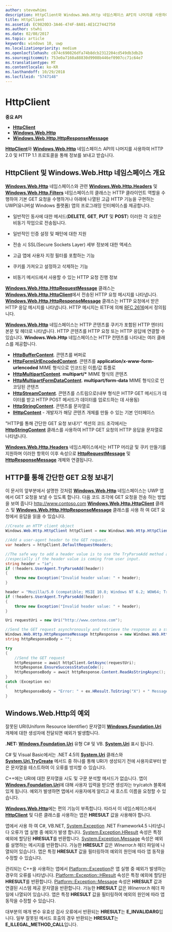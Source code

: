 ```yaml
---
author: stevewhims
description: HttpClient와 Windows.Web.Http 네임스페이스 API의 나머지를 사용하여 HTTP 2.0 및 HTTP 1.1 프로토콜을 통해 정보를 보내고 받습니다.
title: HttpClient
ms.assetid: EC9820D3-3A46-474F-8A01-AE1C27442750
ms.author: stwhi
ms.date: 02/08/2017
ms.topic: article
keywords: windows 10, uwp
ms.localizationpriority: medium
ms.openlocfilehash: c874c690826dfa74b8dcb2312204cd549db3db2b
ms.sourcegitcommit: 753e0a7160a88830d9908b446ef0907cc71c64e7
ms.translationtype: MT
ms.contentlocale: ko-KR
ms.lasthandoff: 10/29/2018
ms.locfileid: "5747148"
---
```

# <a name="httpclient"></a>HttpClient


**중요 API**

-   [**HttpClient**](https://msdn.microsoft.com/library/windows/apps/dn298639)
-   [**Windows.Web.Http**](https://msdn.microsoft.com/library/windows/apps/dn279692)
-   [**Windows.Web.Http.HttpResponseMessage**](https://msdn.microsoft.com/library/windows/apps/dn279631)

[**HttpClient**](https://msdn.microsoft.com/library/windows/apps/dn298639)와 [**Windows.Web.Http**](https://msdn.microsoft.com/library/windows/apps/dn279692) 네임스페이스 API의 나머지를 사용하여 HTTP 2.0 및 HTTP 1.1 프로토콜을 통해 정보를 보내고 받습니다.

## <a name="overview-of-httpclient-and-the-windowswebhttp-namespace"></a>HttpClient 및 Windows.Web.Http 네임스페이스 개요

[**Windows.Web.Http**](https://msdn.microsoft.com/library/windows/apps/dn279692) 네임스페이스와 관련 [**Windows.Web.Http.Headers**](https://msdn.microsoft.com/library/windows/apps/dn252713) 및 [**Windows.Web.Http.Filters**](https://msdn.microsoft.com/library/windows/apps/dn298623) 네임스페이스의 클래스는 HTTP 클라이언트 역할을 수행하여 기본 GET 요청을 수행하거나 아래에 나열된 고급 HTTP 기능을 구현하는 UWP(유니버설 Windows 플랫폼) 앱의 프로그래밍 인터페이스를 제공합니다.

-   일반적인 동사에 대한 메서드(**DELETE**, **GET**, **PUT** 및 **POST**) 이러한 각 요청은 비동기 작업으로 전송됩니다.

-   일반적인 인증 설정 및 패턴에 대한 지원

-   전송 시 SSL(Secure Sockets Layer) 세부 정보에 대한 액세스

-   고급 앱에 사용자 지정 필터를 포함하는 기능

-   쿠키를 가져오고 설정하고 삭제하는 기능

-   비동기 메서드에서 사용할 수 있는 HTTP 요청 진행 정보

[**Windows.Web.Http.HttpRequestMessage**](https://msdn.microsoft.com/library/windows/apps/dn279617) 클래스는 [**Windows.Web.Http.HttpClient**](https://msdn.microsoft.com/library/windows/apps/dn298639)에서 전송된 HTTP 요청 메시지를 나타냅니다. [**Windows.Web.Http.HttpResponseMessage**](https://msdn.microsoft.com/library/windows/apps/dn279631) 클래스는 HTTP 요청에서 받은 HTTP 응답 메시지를 나타냅니다. HTTP 메시지는 IETF에 의해 [RFC 2616](http://go.microsoft.com/fwlink/p/?linkid=241642)에서 정의됩니다.

[**Windows.Web.Http**](https://msdn.microsoft.com/library/windows/apps/dn279692) 네임스페이스는 HTTP 콘텐츠를 쿠키가 포함된 HTTP 엔터티 본문 및 헤더로 나타냅니다. HTTP 콘텐츠를 HTTP 요청 또는 HTTP 응답에 연결할 수 있습니다. **Windows.Web.Http** 네임스페이스는 HTTP 컨텐츠를 나타내는 여러 클래스를 제공합니다.

-   [**HttpBufferContent**](https://msdn.microsoft.com/library/windows/apps/dn298625). 콘텐츠를 버퍼로
-   [**HttpFormUrlEncodedContent**](https://msdn.microsoft.com/library/windows/apps/dn298685). 콘텐츠를 **application/x-www-form-urlencoded** MIME 형식으로 인코드된 이름/값 튜플로
-   [**HttpMultipartContent**](https://msdn.microsoft.com/library/windows/apps/dn298708). **multipart/\*** MIME 형식의 콘텐츠
-   [**HttpMultipartFormDataContent**](https://msdn.microsoft.com/library/windows/apps/dn279596). **multipart/form-data** MIME 형식으로 인코딩된 콘텐츠
-   [**HttpStreamContent**](https://msdn.microsoft.com/library/windows/apps/dn279649). 콘텐츠를 스트림으로(내부 형식은 HTTP GET 메서드가 데이터를 받고 HTTP POST 메서드가 데이터를 업로드하는 데 사용됨)
-   [**HttpStringContent**](https://msdn.microsoft.com/library/windows/apps/dn279661). 콘텐츠를 문자열로
-   [**IHttpContent**](https://msdn.microsoft.com/library/windows/apps/dn279684) - 개발자가 해당 콘텐츠 개체를 만들 수 있는 기본 인터페이스

"HTTP를 통해 간단한 GET 요청 보내기" 섹션의 코드 조각에서는 [**HttpStringContent**](https://msdn.microsoft.com/library/windows/apps/dn279661) 클래스를 사용하여 HTTP GET 요청의 HTTP 응답을 문자열로 나타냅니다.

[**Windows.Web.Http.Headers**](https://msdn.microsoft.com/library/windows/apps/dn252713) 네임스페이스에서는 HTTP 머리글 및 쿠키 만들기를 지원하며 이러한 항목이 이후 속성으로 [**HttpRequestMessage**](https://msdn.microsoft.com/library/windows/apps/dn279617) 및 [**HttpResponseMessage**](https://msdn.microsoft.com/library/windows/apps/dn279631) 개체와 연결됩니다.

## <a name="send-a-simple-get-request-over-http"></a>HTTP를 통해 간단한 GET 요청 보내기

이 문서의 앞부분에서 설명한 것처럼 [**Windows.Web.Http**](https://msdn.microsoft.com/library/windows/apps/dn279692) 네임스페이스는 UWP 앱에서 GET 요청을 보낼 수 있도록 합니다. 다음 코드 조각에 GET 요청을 전송 하는 방법을 보여 줍니다 http://www.contoso.com [**Windows.Web.Http.HttpClient**](https://msdn.microsoft.com/library/windows/apps/dn298639) 클래스 및 [**Windows.Web.Http.HttpResponseMessage**](https://msdn.microsoft.com/library/windows/apps/dn279631) 클래스를 사용 하 여 GET 요청에서 응답을 읽을 수 있습니다.

```csharp
//Create an HTTP client object
Windows.Web.Http.HttpClient httpClient = new Windows.Web.Http.HttpClient();

//Add a user-agent header to the GET request. 
var headers = httpClient.DefaultRequestHeaders;

//The safe way to add a header value is to use the TryParseAdd method and verify the return value is true,
//especially if the header value is coming from user input.
string header = "ie";
if (!headers.UserAgent.TryParseAdd(header))
{
    throw new Exception("Invalid header value: " + header);
}

header = "Mozilla/5.0 (compatible; MSIE 10.0; Windows NT 6.2; WOW64; Trident/6.0)";
if (!headers.UserAgent.TryParseAdd(header))
{
    throw new Exception("Invalid header value: " + header);
}

Uri requestUri = new Uri("http://www.contoso.com");

//Send the GET request asynchronously and retrieve the response as a string.
Windows.Web.Http.HttpResponseMessage httpResponse = new Windows.Web.Http.HttpResponseMessage();
string httpResponseBody = "";

try
{
    //Send the GET request
    httpResponse = await httpClient.GetAsync(requestUri);
    httpResponse.EnsureSuccessStatusCode();
    httpResponseBody = await httpResponse.Content.ReadAsStringAsync();
}
catch (Exception ex)
{
    httpResponseBody = "Error: " + ex.HResult.ToString("X") + " Message: " + ex.Message;
}
```

## <a name="exceptions-in-windowswebhttp"></a>Windows.Web.Http의 예외

잘못된 URI(Uniform Resource Identifier) 문자열이 [**Windows.Foundation.Uri**](https://msdn.microsoft.com/library/windows/apps/br225998) 개체에 대한 생성자에 전달되면 예외가 발생합니다.

**.NET:** [**Windows.Foundation.Uri**](https://msdn.microsoft.com/library/windows/apps/br225998) 유형 C# 및 VB. [**System.Uri**](https://msdn.microsoft.com/library/windows/apps/xaml/system.uri.aspx) 표시 됩니다.

C# 및 Visual Basic에서는 .NET 4.5의 [**System.Uri**](https://msdn.microsoft.com/library/windows/apps/xaml/system.uri.aspx) 클래스와 [**System.Uri.TryCreate**](https://msdn.microsoft.com/library/windows/apps/xaml/system.uri.trycreate.aspx) 메서드 중 하나를 통해 URI가 생성되기 전에 사용자로부터 받은 문자열을 테스트하여 이 오류를 방지할 수 있습니다.

C++에는 URI에 대한 문자열을 시도 및 구문 분석할 메서드가 없습니다. 앱이 [**Windows.Foundation.Uri**](https://msdn.microsoft.com/library/windows/apps/br225998)에 대해 사용자 입력을 받으면 생성자는 try/catch 블록에 있게 됩니다. 예외가 발생하면 앱에서 사용자에게 알리고 새 호스트 이름을 요청할 수 있습니다.

[**Windows.Web.Http**](https://msdn.microsoft.com/library/windows/apps/dn279692)에는 편의 기능이 부족합니다. 따라서 이 네임스페이스에서 [**HttpClient**](https://msdn.microsoft.com/library/windows/apps/dn298639) 및 다른 클래스를 사용하는 앱은 **HRESULT** 값을 사용해야 합니다.

앱에서 사용 하 여 C#, VB.NET, [System.Exception](http://msdn.microsoft.com/library/system.exception.aspx) .NET Framework4.5 나타냅니다 오류가 앱 실행 중 예외가 발생 합니다. [System.Exception.HResult](http://msdn.microsoft.com/library/system.exception.hresult.aspx) 속성은 특정 예외에 할당된 **HRESULT**를 반환합니다. [System.Exception.Message](http://msdn.microsoft.com/library/system.exception.message.aspx) 속성은 예외를 설명하는 메시지를 반환합니다. 가능한 **HRESULT** 값은 *Winerror.h* 헤더 파일에 나열되어 있습니다. 앱은 특정 **HRESULT** 값을 필터링하여 예외의 원인에 따라 앱 동작을 수정할 수 있습니다.

관리되는 C++을 사용하는 앱에서 [Platform::Exception](http://msdn.microsoft.com/library/windows/apps/hh755825.aspx)은 앱 실행 중 예외가 발생하는 경우의 오류를 나타냅니다. [Platform::Exception::HResult](http://msdn.microsoft.com/library/windows/apps/hh763371.aspx) 속성은 특정 예외에 할당된 **HRESULT**를 반환합니다. [Platform::Exception::Message](http://msdn.microsoft.com/library/windows/apps/hh763375.aspx) 속성은 **HRESULT** 값과 연결된 시스템 제공 문자열을 반환합니다. 가능한 **HRESULT** 값은 *Winerror.h* 헤더 파일에 나열되어 있습니다. 앱은 특정 **HRESULT** 값을 필터링하여 예외의 원인에 따라 앱 동작을 수정할 수 있습니다.

대부분의 매개 변수 유효성 검사 오류에서 반환되는 **HRESULT**는 **E\_INVALIDARG**입니다. 일부 잘못된 메서드 호출의 경우 반환되는 **HRESULT**는 **E\_ILLEGAL\_METHOD\_CALL**입니다.

